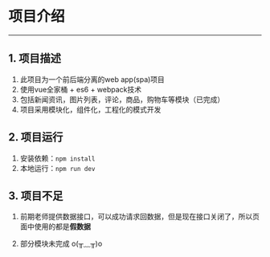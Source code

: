 # 项目介绍
----
## 1. 项目描述
1. 此项目为一个前后端分离的web app(spa)项目
2. 使用vue全家桶 + es6 + webpack技术
3. 包括新闻资讯，图片列表，评论，商品，购物车等模块（已完成）
4. 项目采用模块化，组件化，工程化的模式开发

## 2. 项目运行
1. 安装依赖：`npm install`
2. 本地运行：`npm run dev`

## 3. 项目不足
1. 前期老师提供数据接口，可以成功请求回数据，但是现在接口关闭了，所以页面中使用的都是**假数据**

2. 部分模块未完成 o(╥﹏╥)o
